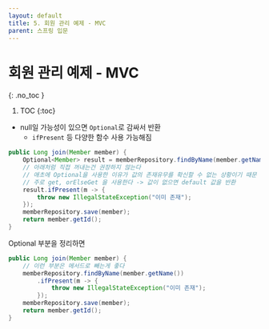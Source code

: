 ```yaml
---
layout: default
title: 5. 회원 관리 예제 - MVC
parent: 스프링 입문
---
```


# 회원 관리 예제 - MVC
{: .no_toc }

1. TOC
{:toc}

- null일 가능성이 있으면 `Optional`로 감싸서 반환
  - `ifPresent` 등 다양한 함수 사용 가능해짐

```java
public Long join(Member member) {
    Optional<Member> result = memberRepository.findByName(member.getName());
    // 아래처럼 직접 꺼내는건 권장하지 않는다
    // 애초에 Optional을 사용한 이유가 값의 존재유무를 확신할 수 없는 상황이기 때문
    // 주로 get, orElseGet 을 사용한다 -> 값이 없으면 default 값을 반환
    result.ifPresent(m -> {
        throw new IllegalStateException("이미 존재");
    });
    memberRepository.save(member);
    return member.getId();
}
```

Optional 부분을 정리하면

```java
public Long join(Member member) {
    // 이런 부분은 메서드로 빼는게 좋다
    memberRepository.findByName(member.getName())
        .ifPresent(m -> {
            throw new IllegalStateException("이미 존재");
        });
    memberRepository.save(member);
    return member.getId();
}
```